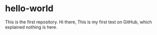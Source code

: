 # hello-world
This is the first repository.
Hi there,
This is my first test on GitHub, which explained nothing is here.
